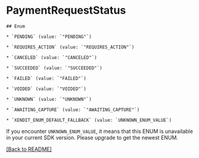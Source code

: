# PaymentRequestStatus


    ## Enum
    
    * `PENDING` (value: `"PENDING"`)
    
    * `REQUIRES_ACTION` (value: `"REQUIRES_ACTION"`)
    
    * `CANCELED` (value: `"CANCELED"`)
    
    * `SUCCEEDED` (value: `"SUCCEEDED"`)
    
    * `FAILED` (value: `"FAILED"`)
    
    * `VOIDED` (value: `"VOIDED"`)
    
    * `UNKNOWN` (value: `"UNKNOWN"`)
    
    * `AWAITING_CAPTURE` (value: `"AWAITING_CAPTURE"`)
    
    * `XENDIT_ENUM_DEFAULT_FALLBACK` (value: `UNKNOWN_ENUM_VALUE`)

If you encounter `UNKNOWN_ENUM_VALUE`, it means that this ENUM is unavailable in your current SDK version. Please upgrade to get the newest ENUM.

[[Back to README]](../../README.md)


